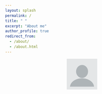 ```yaml
---
layout: splash
permalink: /
title: " "
excerpt: "About me"
author_profile: true
redirect_from: 
  - /about/
  - /about.html
---
```


<center>
  <img src="/images/profile.png" alt="avatar" width="100"/>
</center>


